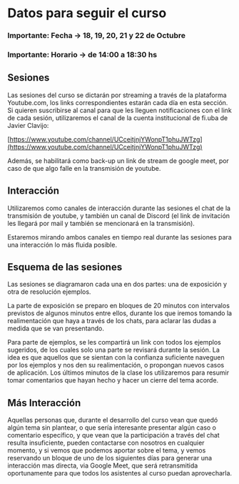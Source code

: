 # Datos para seguir el curso

### Importante: Fecha -> 18, 19, 20, 21 y 22 de Octubre
### Importante: Horario -> de 14:00 a 18:30 hs

## Sesiones

Las sesiones del curso se dictarán por streaming a través de la plataforma Youtube.com,
los links correspondientes estarán cada día en esta sección. Si quieren suscribirse
al canal para que les lleguen notificaciones con el link de cada sesión, utilizaremos
el canal de la cuenta institucional de fi.uba de Javier Clavijo:

[https://www.youtube.com/channel/UCceitjnjYWonpT1phuJWTzg](https://www.youtube.com/channel/UCceitjnjYWonpT1phuJWTzg)

Además, se habilitará como back-up un link de stream de google meet, por caso de
que algo falle en la transmisión de youtube.

## Interacción

Utilizaremos como canales de interacción durante las sesiones el chat de la transmisión
de youtube, y también un canal de Discord (el link de invitación les llegará por mail y
también se mencionará en la transmisión).

Estaremos mirando ambos canales en tiempo real durante las sesiones para una
interacción lo más fluida posible.

## Esquema de las sesiones

Las sesiones se diagramaron cada una en dos partes: una de exposición y otra de
resolución ejemplos.

La parte de exposición se preparo en bloques de 20 minutos con intervalos previstos de
algunos minutos entre ellos, durante los que iremos tomando la realimentación que
haya a través de los chats, para aclarar las dudas a medida que se van presentando.

Para parte de ejemplos, se les compartirá un link con todos los ejemplos sugeridos,
de los cuales solo una parte se revisará durante la sesión. La idea es que aquellos
que se sientan con la confianza suficiente naveguen por los ejemplos y nos den su
realimentación, o propongan nuevos casos de aplicación. Los últimos minutos de
la clase los utilizaremos para resumir tomar comentarios que hayan hecho y hacer
un cierre del tema acorde.

## Más Interacción

Aquellas personas que, durante el desarrollo del curso vean que quedó algún tema
sin plantear, o que sería interesante presentar algún caso o comentario específico,
y que vean que la participación a través del chat resulta insuficiente, pueden
contactarse con nosotros en cualquier momento, y si vemos que podemos aportar
sobre el tema, y vemos reservando un bloque de uno de los siguientes días para
generar una interacción mas directa, via Google Meet, que será retransmitida
oportunamente para que todos los asistentes al curso puedan aprovecharla.
